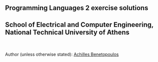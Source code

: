 ## Programming Languages 2 exercise solutions
## School of Electrical and Computer Engineering, National Technical University of Athens
<br>
<br>
Author (unless otherwise stated): <a href="https://github.com/abenetopoulos">Achilles Benetopoulos</a>


